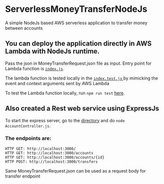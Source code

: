 # ServerlessMoneyTransferNodeJs
A simple NodeJs based AWS serverless application to transfer money between accounts


## You can deploy the application directly in AWS Lambda with NodeJs runtime.
Pass the json in MoneyTransferRequest.json file as input. Entry point for Lambda function is [`index.js`](<https://github.com/SaurabhKundu/ServerlessMoneyTransferNodeJs/blob/main/function/index.js>).


The lambda function is tested locally in the [`index.test.js` ](https://github.com/SaurabhKundu/ServerlessMoneyTransferNodeJs/blob/main/function/index.test.js)
by mimicking the event and context arguments sent by AWS Lambda

To test the Lambda function locally, run `npm run test` [here](https://github.com/SaurabhKundu/ServerlessMoneyTransferNodeJs).

## Also created a Rest web service using ExpressJs
To start the express server, go to the [directory](https://github.com/SaurabhKundu/ServerlessMoneyTransferNodeJs/tree/main/function/controller)  and do `node AccountController.js`.

### The endpoints are:

    HTTP GET: http://localhost:3000/
    HTTP GET: http://localhost:3000/accounts
    HTTP GET: http://localhost:3000/accounts/{id}
    HTTP POST: http://localhost:3000/transfers
    
Same MoneyTransferRequest.json can be used as a request body for transfer endpoint